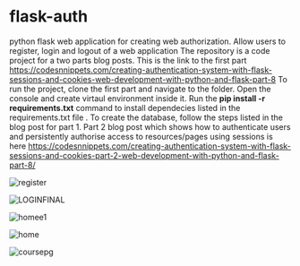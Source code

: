 # flask-auth
python flask web application for creating web authorization. Allow users to register, login and logout of a web application 
The repository is a code project for a two parts blog posts. This is the link to the first part https://codesnnippets.com/creating-authentication-system-with-flask-sessions-and-cookies-web-development-with-python-and-flask-part-8
To run the project, clone the first part and navigate to the folder. Open the console and create virtaul environment inside it. Run the **pip install -r requirements.txt** command to install dependecies listed in the requirements.txt file . To create the database, follow the steps listed in the blog post for part 1. Part 2 blog post which shows how to authenticate users and persistently authorise access to resources/pages using sessions is here https://codesnnippets.com/creating-authentication-system-with-flask-sessions-and-cookies-part-2-web-development-with-python-and-flask-part-8/

![register](https://user-images.githubusercontent.com/71964085/121117101-e3685280-c817-11eb-806d-db8e7101bb35.PNG)


![LOGINFINAL](https://user-images.githubusercontent.com/71964085/121116636-2249d880-c817-11eb-8841-e9c8f45fc64b.PNG)


![homee1](https://user-images.githubusercontent.com/71964085/121117536-92a52980-c818-11eb-975f-8d6021d33995.PNG)


![home](https://user-images.githubusercontent.com/71964085/121117132-efecab00-c817-11eb-84c8-fcf069c8f2cc.PNG)


![coursepg](https://user-images.githubusercontent.com/71964085/121117311-380bcd80-c818-11eb-905f-117bce0aeb6d.PNG)







